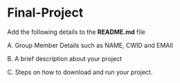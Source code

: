 # Final-Project

Add the following details to the **README.md** file

A. Group Member Details such as NAME, CWID and EMAIl

B. A brief description about your project

C. Steps on how to download and run your project.
